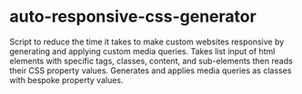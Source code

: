 # auto-responsive-css-generator
Script to reduce the time it takes to make custom websites responsive by generating and applying custom media queries. Takes list input of html elements with specific tags, classes, content, and sub-elements then reads their CSS property values. Generates and applies media queries as classes with bespoke property values.
